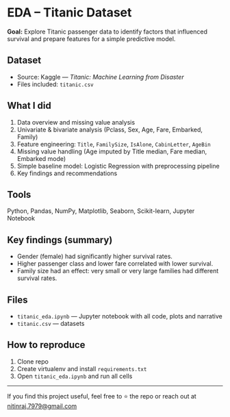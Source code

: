 # EDA – Titanic Dataset

**Goal:** Explore Titanic passenger data to identify factors that influenced survival and prepare features for a simple predictive model.

## Dataset
- Source: Kaggle — *Titanic: Machine Learning from Disaster* 
- Files included: `titanic.csv`

## What I did
1. Data overview and missing value analysis  
2. Univariate & bivariate analysis (Pclass, Sex, Age, Fare, Embarked, Family)  
3. Feature engineering: `Title`, `FamilySize`, `IsAlone`, `CabinLetter`, `AgeBin`  
4. Missing value handling (Age imputed by Title median, Fare median, Embarked mode)  
5. Simple baseline model: Logistic Regression with preprocessing pipeline  
6. Key findings and recommendations

## Tools
Python, Pandas, NumPy, Matplotlib, Seaborn, Scikit-learn, Jupyter Notebook

## Key findings (summary)
- Gender (female) had significantly higher survival rates.  
- Higher passenger class and lower fare correlated with lower survival.  
- Family size had an effect: very small or very large families had different survival rates.  

## Files
- `titanic_eda.ipynb` — Jupyter notebook with all code, plots and narrative  
- `titanic.csv` — datasets

## How to reproduce
1. Clone repo  
2. Create virtualenv and install `requirements.txt`  
3. Open `titanic_eda.ipynb` and run all cells

---

If you find this project useful, feel free to ⭐ the repo or reach out at nitinraj.7979@gmail.com
